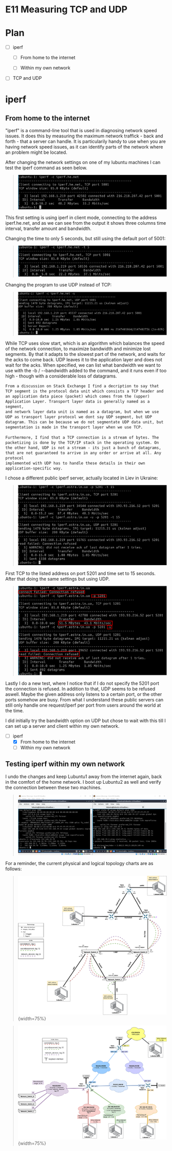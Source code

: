 # E11 Measuring TCP and UDP

# Plan

- [ ] iperf
	- [ ] From home to the internet
	- [ ] Within my own network


- [ ] TCP and UDP




# iperf

## From home to the internet

"iperf" is a command-line tool that is used in diagnosing network speed issues. It does this by measuring the maximum network traffick - back and forth - that a server can handle. It is particularily handy to use when you are having
network speed issues, as it can identify parts of the network where an problem might be located. 

After changing the network settings on one of my lubuntu machines I can test the iperf command as seen below.

>![](/documentation/E11/iperf1.png)

This first setting is using iperf in client mode, connecting to the address iperf.he.net,
and as we can see from the output it shows three columns time interval, transfer amount and bandwidth. 

Changing the time to only 5 seconds, but still using the default port of 5001:

>![](/documentation/E11/iperf4.png)

Changing the program to use UDP instead of TCP:

>![](/documentation/E11/iperf2.png)

While TCP uses slow start, which is an algorithm which balances the speed of the network connection, to maximize bandwidth and minimize lost segments. By that it adapts to the slowest part of the network, and waits for the acks to come back. UDP leaves it to the 
application layer and does not wait for the acks. When specified, we can list what bandwidth we want to use with the -b / --bandwidth added to the command, and it runs even if too high - though with a considerable loss of datagrams.

```
From a discussion on Stack Exchange I find a decription to say that TCP segment is the protocol data unit which consists a TCP header and an application data piece (packet) which comes from the (upper) Application Layer. Transport layer data is generally named as a segment, 
and network layer data unit is named as a datagram, but when we use UDP as transport layer protocol we dont say UDP segment, but UDP datagram. This can be because we do not segmentate UDP data unit, but segmentation is made in the transport layer when we use TCP. 

Furthermore, I find that a TCP connection is a stream of bytes. The packetizing is done by the TCP/IP stack in the operating system. On the other hand, UDP is not a stream - its just a bunch of datagrams, that are not guaranteed to arrive in any order or arrive at all. Any protocol
implemented with UDP has to handle these details in their own application-specific way.

```

I chose a different public iperf server, actually located in Liev in Ukraine:

>![](/documentation/E11/iperf5.png)

First TCP to the listed address on port 5201 and time set to 15 seconds. After that doing the same settings but using UDP.

>![](/documentation/E11/iperf5_1.png)

Lastly I do a new test, where I notice that if I do not specify the 5201 port the connection is refused. In addition to that, UDP seems to be refused aswell. Maybe the given address only listens to a certain port, or the other ports somehow are busy. 
From what I understand these public servers can still only handle one request/iperf per port from users around the world at the time. 

I did initially try the bandwidth option on UDP but chose to wait with this till I can set up a server and client within my own network. 

- [ ] iperf
	- [x] From home to the internet
	- [ ] Within my own network

## Testing iperf within my own network

I undo the changes and keep Lubuntu1 away from the internet again, back in the comfort of the home network. I boot up Lubuntu2 as well and verify the connection between these two machines. 

>![](/documentation/E11/ConnectionLub1and2.png)

For a reminder, the current physical and logical topology charts are as follows:

>![](/documentation/E11/E11NetworkCharts-PhysicalTopology.png){width=75%}

>![](/documentation/E11/E11NetworkCharts-LogicalTopology.png){width=75%}